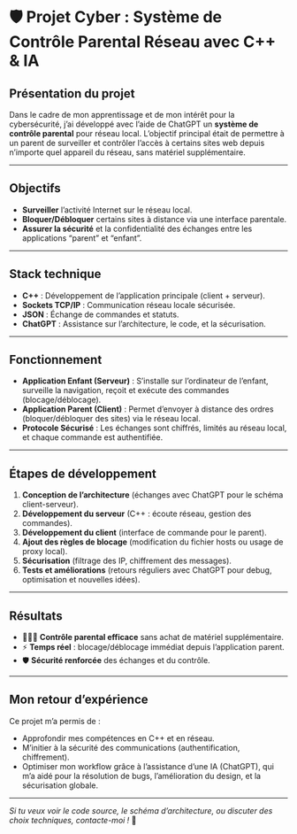 # 🛡️ Projet Cyber : Système de Contrôle Parental Réseau avec C++ & IA

## Présentation du projet

Dans le cadre de mon apprentissage et de mon intérêt pour la cybersécurité, j’ai développé avec l’aide de ChatGPT un **système de contrôle parental** pour réseau local. L’objectif principal était de permettre à un parent de surveiller et contrôler l’accès à certains sites web depuis n’importe quel appareil du réseau, sans matériel supplémentaire.

---

## Objectifs

- **Surveiller** l’activité Internet sur le réseau local.
- **Bloquer/Débloquer** certains sites à distance via une interface parentale.
- **Assurer la sécurité** et la confidentialité des échanges entre les applications “parent” et “enfant”.

---

## Stack technique

- **C++** : Développement de l’application principale (client + serveur).
- **Sockets TCP/IP** : Communication réseau locale sécurisée.
- **JSON** : Échange de commandes et statuts.
- **ChatGPT** : Assistance sur l’architecture, le code, et la sécurisation.

---

## Fonctionnement

- **Application Enfant (Serveur)** : S’installe sur l’ordinateur de l’enfant, surveille la navigation, reçoit et exécute des commandes (blocage/déblocage).
- **Application Parent (Client)** : Permet d’envoyer à distance des ordres (bloquer/débloquer des sites) via le réseau local.
- **Protocole Sécurisé** : Les échanges sont chiffrés, limités au réseau local, et chaque commande est authentifiée.

---

## Étapes de développement

1. **Conception de l’architecture** (échanges avec ChatGPT pour le schéma client-serveur).
2. **Développement du serveur** (C++ : écoute réseau, gestion des commandes).
3. **Développement du client** (interface de commande pour le parent).
4. **Ajout des règles de blocage** (modification du fichier hosts ou usage de proxy local).
5. **Sécurisation** (filtrage des IP, chiffrement des messages).
6. **Tests et améliorations** (retours réguliers avec ChatGPT pour debug, optimisation et nouvelles idées).

---

## Résultats

- 👨‍👩‍👧 **Contrôle parental efficace** sans achat de matériel supplémentaire.
- ⚡ **Temps réel** : blocage/déblocage immédiat depuis l’application parent.
- 🛡️ **Sécurité renforcée** des échanges et du contrôle.

---

## Mon retour d’expérience

Ce projet m’a permis de :

- Approfondir mes compétences en C++ et en réseau.
- M’initier à la sécurité des communications (authentification, chiffrement).
- Optimiser mon workflow grâce à l’assistance d’une IA (ChatGPT), qui m’a aidé pour la résolution de bugs, l’amélioration du design, et la sécurisation globale.

---

*Si tu veux voir le code source, le schéma d’architecture, ou discuter des choix techniques, contacte-moi !* 🚀
